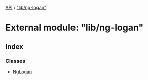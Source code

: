 [API](../README.md) › ["lib/ng-logan"](_lib_ng_logan_.md)

# External module: "lib/ng-logan"


## Index

### Classes

* [NgLogan](../classes/_lib_ng_logan_.nglogan.md)